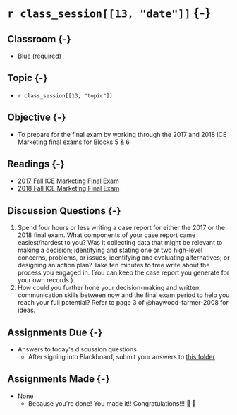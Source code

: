 # `r class_session[[13, "date"]]` {-}

## Classroom {-}

- Blue (required)

## Topic {-}

- `r class_session[[13, "topic"]]`

## Objective {-}

- To prepare for the final exam by working through the 2017 and 2018 ICE
Marketing final exams for Blocks 5 & 6

## Readings {-}

- [2017 Fall ICE Marketing Final Exam][final-2017]
- [2018 Fall ICE Marketing Final Exam][final-2018]

## Discussion Questions {-}

1. Spend four hours or less writing a case report for either the 2017 or the
2018 final exam. What components of your case report came easiest/hardest to
you? Was it collecting data that might be relevant to making a decision;
identifying and stating one or two high-level concerns, problems, or issues;
identifying and evaluating alternatives; or designing an action plan? Take ten
minutes to free write about the process you engaged in. (You can keep the case
report you generate for your own records.)  
2. How could you further hone your decision-making and written communication
skills between now and the final exam period to help you reach your full
potential? Refer to page 3 of @haywood-farmer-2008 for ideas.

## Assignments Due {-}

- Answers to today's discussion questions
    - After signing into Blackboard, submit your answers to [this
    folder][discussion-questions-submission-13]

## Assignments Made {-}

- None 
    - Because you're done! You made it!! Congratulations!!! 🥳 🎉

[discussion-questions-submission-13]: https://blackboard.comm.virginia.edu/webapps/blackboard/content/listContent.jsp?course_id=_3248_1&content_id=_163595_1
[final-2017]: https://github.com/jeffboichuk/ice-marketing/raw/master/files/review-for-the-final-exam/2017-ice-blocks-5-6-final-exam-marketing.docx
[final-2018]: https://github.com/jeffboichuk/ice-marketing/raw/master/files/review-for-the-final-exam/2018-ice-blocks-5-6-final-exam-marketing.docx
